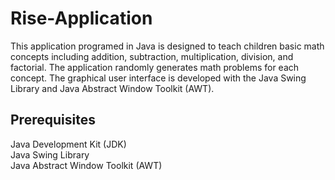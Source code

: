 # Rise-Application

This application programed in Java is designed to teach children basic math concepts including addition, subtraction, multiplication, division, and factorial.  The application randomly generates math problems for each concept.  The graphical user interface is developed with the Java Swing Library and Java Abstract Window Toolkit (AWT).

## Prerequisites

Java Development Kit (JDK)<br/>
Java Swing Library<br/>
Java Abstract Window Toolkit (AWT)
